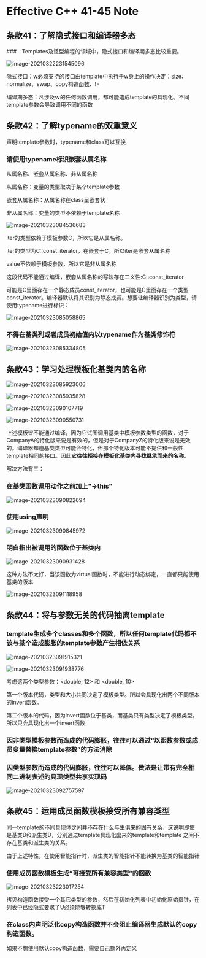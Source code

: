 # Effective C++ 41-45 Note

## 条款41：了解隐式接口和编译器多态

###　Templates及泛型编程的领域中，隐式接口和编译期多态比较重要。

![image-20210322231545096](https://yydf-1305206966.cos.ap-nanjing.myqcloud.com/image-20210322231545096.png)

隐式接口：w必须支持的接口由template中执行于w身上的操作决定：size、normalize、swap、copy构造函数、!=

编译期多态：凡涉及ｗ的任何函数调用，都可能造成template的具现化。不同template参数会导致调用不同的函数



## 条款42：了解typename的双重意义

声明template参数时，typename和class可以互换

### 请使用typename标识嵌套从属名称

从属名称、嵌套从属名称、非从属名称

从属名称：变量的类型取决于某个template参数

嵌套从属名称：从属名称在class呈嵌套状

非从属名称：变量的类型不依赖于template名称

![image-20210323084536683](https://yydf-1305206966.cos.ap-nanjing.myqcloud.com/image-20210323084536683.png)

iter的类型依赖于模板参数C，所以它是从属名称。

iter的类型为C::const_iterator，在嵌套于C，所以iter是嵌套从属名称

value不依赖于模板参数，所以它是非从属名称



这段代码不能通过编译，嵌套从属名称的写法存在二义性:C::const_iterator

可能是C里面存在一个静态成员const_iterator，也可能是C里面存在一个类型const_iterator。编译器默认将其识别为静态成员。想要让编译器识别为类型，请使用typename进行标识：

![image-20210323085058865](https://yydf-1305206966.cos.ap-nanjing.myqcloud.com/image-20210323085058865.png)

### 不得在基类列或者成员初始值内以typename作为基类修饰符

![image-20210323085334805](https://yydf-1305206966.cos.ap-nanjing.myqcloud.com/image-20210323085334805.png)

## 条款43：学习处理模板化基类内的名称

![image-20210323085923006](https://yydf-1305206966.cos.ap-nanjing.myqcloud.com/image-20210323085923006.png)

![image-20210323085935828](https://yydf-1305206966.cos.ap-nanjing.myqcloud.com/image-20210323085935828.png)

![image-20210323090107719](https://yydf-1305206966.cos.ap-nanjing.myqcloud.com/image-20210323090107719.png)

![image-20210323090550731](https://yydf-1305206966.cos.ap-nanjing.myqcloud.com/image-20210323090550731.png)

上述模板皆不能通过编译，因为它试图调用基类中模板参数类型的函数，对于CompanyA的特化版来说是有效的，但是对于CompanyZ的特化版来说是无效的。编译器知道基类类型可能会特化，但那个特化版本可能不提供和一般性template相同的接口。因此**它往往拒接在模板化基类内寻找继承而来的名称**。

解决方法有三：

### 在基类函数调用动作之前加上"->this"

![image-20210323090822694](https://yydf-1305206966.cos.ap-nanjing.myqcloud.com/image-20210323090822694.png)

### 使用using声明

![image-20210323090845972](https://yydf-1305206966.cos.ap-nanjing.myqcloud.com/image-20210323090845972.png)

### 明白指出被调用的函数位于基类内

![image-20210323090931428](https://yydf-1305206966.cos.ap-nanjing.myqcloud.com/image-20210323090931428.png)

这种方法不太好，当该函数为virtual函数时，不能进行动态绑定，一直都只能使用基类的版本

![image-20210323091118958](https://yydf-1305206966.cos.ap-nanjing.myqcloud.com/image-20210323091118958.png)

## 条款44：将与参数无关的代码抽离template

### template生成多个classes和多个函数，所以任何template代码都不该与某个造成膨胀的template参数产生相依关系

![image-20210323091915321](https://yydf-1305206966.cos.ap-nanjing.myqcloud.com/image-20210323091915321.png)

![image-20210323091938776](https://yydf-1305206966.cos.ap-nanjing.myqcloud.com/image-20210323091938776.png)

考虑这两个类型参数：<double, 12> 和 <double, 10>

第一个版本代码，类型和大小共同决定了模板类型。所以会具现化出两个不同版本的invert函数。

第二个版本的代码，因为invert函数位于基类，而基类只有类型决定了模板类型。所以只会具现化出一个invert函数

### 因非类型模板参数而造成的代码膨胀，往往可以通过“以函数参数或成员变量替换template参数”的方法消除

### 因类型参数而造成的代码膨胀，往往可以降低。做法是让带有完全相同二进制表述的具现类型共享实现码

![image-20210323092757597](https://yydf-1305206966.cos.ap-nanjing.myqcloud.com/image-20210323092757597.png)

## 条款45：运用成员函数模板接受所有兼容类型

同一template的不同具现体之间并不存在什么与生俱来的固有关系，这说明即使是基类B和派生类D，分别通过template具现化出来的template<typename B>和template <typename D>之间不存在基类和派生类的关系。

由于上述特性，在使用智能指针时，派生类的智能指针不能转换为基类的智能指针

### 使用成员函数模板生成“可接受所有兼容类型”的函数

![image-20210323223017254](https://yydf-1305206966.cos.ap-nanjing.myqcloud.com/image-20210323223017254.png)

拷贝构造函数接受一个其它类型的参数，然后在初始化列表中初始化原始指针，在列表中已经隐式要求了U必须能够转换成T

### 在class内声明泛化copy构造函数并不会阻止编译器生成默认的copy构造函数。

如果不想使用默认copy构造函数，需要自己额外再定义

